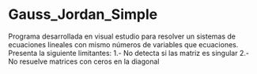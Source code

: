 # Gauss_Jordan_Simple
Programa desarrollada en visual estudio para resolver un sistemas de ecuaciones lineales con mismo números de variables que ecuaciones.
Presenta la siguiente limitantes:
  1.- No detecta si las matriz es singular
  2.- No resuelve matrices con ceros en la diagonal
